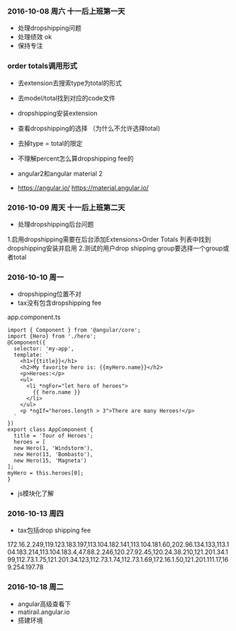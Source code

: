 
### 2016-10-08 周六 十一后上班第一天
- 处理dropshipping问题
- 处理绩效 ok
- 保持专注

### order totals调用形式
- 去extension去搜索type为total的形式
- 去model/total找到对应的code文件
- dropshipping安装extension
- 查看dropshipping的选择 （为什么不允许选择total)
-  去掉type = total的限定
-  不理解percent怎么算dropshipping fee的

- angular2和angular material 2
- https://angular.io/  https://material.angular.io/

### 2016-10-09 周天 十一后上班第二天
- 处理dropshipping后台问题

1.启用dropshipping需要在后台添加Extensions>Order Totals 列表中找到dropshipping安装并启用
2.测试的用户drop shipping group要选择一个group或者total

### 2016-10-10 周一
- dropshipping位置不对
- tax没有包含dropshipping fee

app.component.ts

```
import { Component } from '@angular/core';
import {Hero} from './hero';
@Component({
  selector: 'my-app',
  template: `
    <h1>{{title}}</h1>
    <h2>My favorite hero is: {{myHero.name}}</h2>
    <p>Heroes:</p>
    <ul>
      <li *ngFor="let hero of heroes">
        {{ hero.name }}
      </li>
    </ul>
    <p *ngIf="heroes.length > 3">There are many Heroes!</p>
  `
})
export class AppComponent {
  title = 'Tour of Heroes';
  heroes = [
  new Hero(1, 'Windstorm'),
  new Hero(13, 'Bombasto'),
  new Hero(15, 'Magneta')
];
myHero = this.heroes[0];
}
```

- js模块化了解


### 2016-10-13 周四
- tax包括drop shipping fee


172.16.2.249,119.123.183.197,113.104.182.141,113.104.181.60,202.96.134.133,113.104.183.214,113.104.183.4,47.88.2.246,120.27.92.45,120.24.38.210,121.201.34.199,112.73.1.75,121.201.34.123,112.73.1.74,112.73.1.69,172.16.1.50,121.201.111.17,169.254.197.78

### 2016-10-18 周二
- angular高级查看下
- matirail.angular.io
- 搭建环境